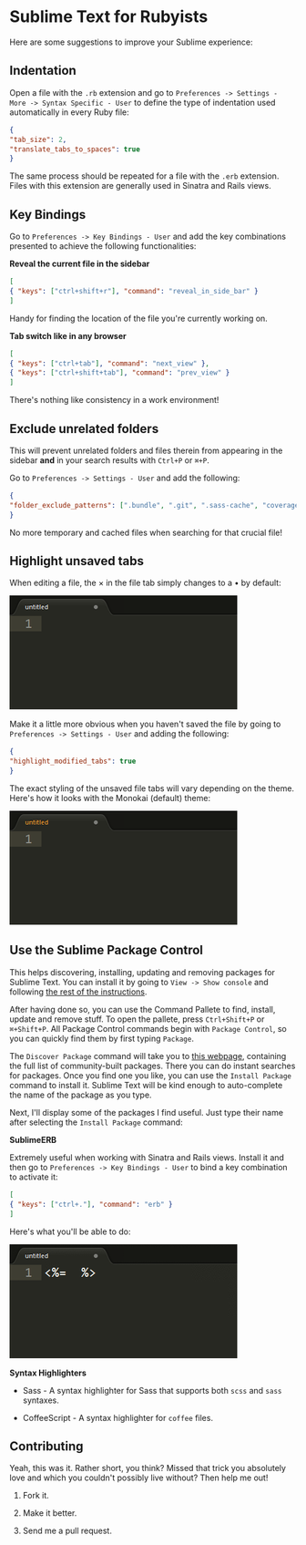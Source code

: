 # Sublime Text for Rubyists

Here are some suggestions to improve your Sublime experience:

## Indentation

Open a file with the `.rb` extension and go to `Preferences -> Settings - More -> Syntax Specific - User` to define the type of indentation used automatically in every Ruby file:

```json
{
"tab_size": 2,
"translate_tabs_to_spaces": true
}
```

The same process should be repeated for a file with the `.erb` extension. Files with this extension are generally used in Sinatra and Rails views.

## Key Bindings

Go to `Preferences -> Key Bindings - User` and add the key combinations presented to achieve the following functionalities:

**Reveal the current file in the sidebar**

```json
[
{ "keys": ["ctrl+shift+r"], "command": "reveal_in_side_bar" }
]
```

Handy for finding the location of the file you're currently working on.

**Tab switch like in any browser**

```json
[
{ "keys": ["ctrl+tab"], "command": "next_view" },
{ "keys": ["ctrl+shift+tab"], "command": "prev_view" }
]
```

There's nothing like consistency in a work environment!

## Exclude unrelated folders

This will prevent unrelated folders and files therein from appearing in the sidebar **and** in your search results with `Ctrl+P` or `⌘+P`.

Go to `Preferences -> Settings - User` and add the following:

```json
{
"folder_exclude_patterns": [".bundle", ".git", ".sass-cache", "coverage", "tmp"]
}
```

No more temporary and cached files when searching for that crucial file!

## Highlight unsaved tabs

When editing a file, the × in the file tab simply changes to a • by default:

<img src="https://github.com/GuilhermeSimoes/Sublime4Ruby/raw/master/images/subtle_highlight.png" />

Make it a little more obvious when you haven't saved the file by going to `Preferences -> Settings - User` and adding the following:

```json
{
"highlight_modified_tabs": true
}
```

The exact styling of the unsaved file tabs will vary depending on the theme. Here's how it looks with the Monokai (default) theme:

<img src="https://github.com/GuilhermeSimoes/Sublime4Ruby/raw/master/images/obvious_highlight.png" />

## Use the Sublime Package Control

This helps discovering, installing, updating and removing packages for Sublime Text. You can install it by going to `View -> Show console` and following [the rest of the instructions](http://wbond.net/sublime_packages/package_control/installation).

After having done so, you can use the Command Pallete to find, install, update and remove stuff. To open the pallete, press `Ctrl+Shift+P` or `⌘+Shift+P`. All Package Control commands begin with `Package Control`, so you can quickly find them by first typing `Package`.

The `Discover Package` command will take you to [this webpage](http://wbond.net/sublime_packages/community), containing the full list of community-built packages. There you can do instant searches for packages. Once you find one you like, you can use the `Install Package` command to install it. Sublime Text will be kind enough to auto-complete the name of the package as you type.

Next, I'll display some of the packages I find useful. Just type their name after selecting the `Install Package` command:

**SublimeERB**

Extremely useful when working with Sinatra and Rails views. Install it and then go to `Preferences -> Key Bindings - User` to bind a key combination to activate it:

```json
[
{ "keys": ["ctrl+."], "command": "erb" }
]
```

Here's what you'll be able to do:

<img src="https://github.com/GuilhermeSimoes/Sublime4Ruby/raw/master/images/erb.gif" />

**Syntax Highlighters**

* Sass - A syntax highlighter for Sass that supports both `scss` and `sass` syntaxes.

* CoffeeScript - A syntax highlighter for `coffee` files.

## Contributing

Yeah, this was it. Rather short, you think? Missed that trick you absolutely love and which you couldn't possibly live without? Then help me out!

1. Fork it.

2. Make it better.

3. Send me a pull request.
